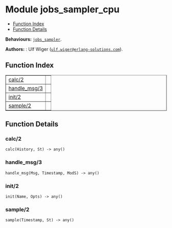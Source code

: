 

# Module jobs_sampler_cpu #
* [Function Index](#index)
* [Function Details](#functions)

__Behaviours:__ [`jobs_sampler`](jobs_sampler.md).

__Authors:__ : Ulf Wiger ([`ulf.wiger@erlang-solutions.com`](mailto:ulf.wiger@erlang-solutions.com)).
<a name="index"></a>

## Function Index ##


<table width="100%" border="1" cellspacing="0" cellpadding="2" summary="function index"><tr><td valign="top"><a href="#calc-2">calc/2</a></td><td></td></tr><tr><td valign="top"><a href="#handle_msg-3">handle_msg/3</a></td><td></td></tr><tr><td valign="top"><a href="#init-2">init/2</a></td><td></td></tr><tr><td valign="top"><a href="#sample-2">sample/2</a></td><td></td></tr></table>


<a name="functions"></a>

## Function Details ##

<a name="calc-2"></a>

### calc/2 ###

`calc(History, St) -> any()`


<a name="handle_msg-3"></a>

### handle_msg/3 ###

`handle_msg(Msg, Timestamp, ModS) -> any()`


<a name="init-2"></a>

### init/2 ###

`init(Name, Opts) -> any()`


<a name="sample-2"></a>

### sample/2 ###

`sample(Timestamp, St) -> any()`


